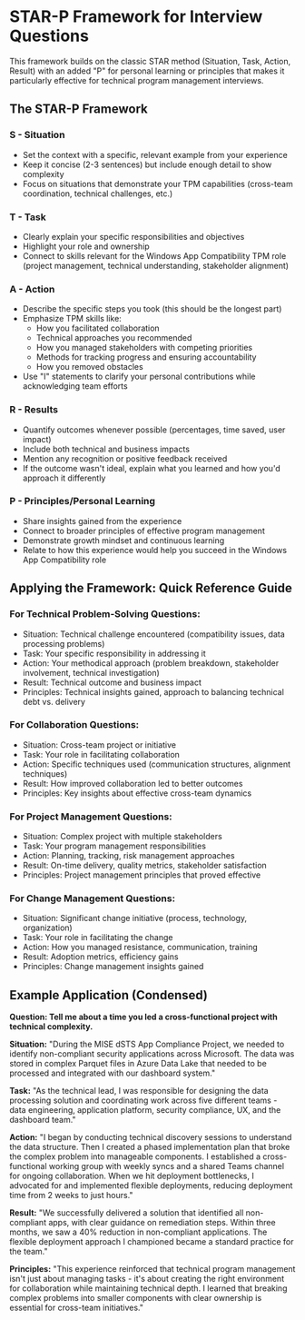 # STAR-P Framework for Interview Questions

This framework builds on the classic STAR method (Situation, Task, Action, Result) with an added "P" for personal learning or principles that makes it particularly effective for technical program management interviews.

## The STAR-P Framework

### S - Situation
- Set the context with a specific, relevant example from your experience
- Keep it concise (2-3 sentences) but include enough detail to show complexity
- Focus on situations that demonstrate your TPM capabilities (cross-team coordination, technical challenges, etc.)

### T - Task
- Clearly explain your specific responsibilities and objectives
- Highlight your role and ownership
- Connect to skills relevant for the Windows App Compatibility TPM role (project management, technical understanding, stakeholder alignment)

### A - Action
- Describe the specific steps you took (this should be the longest part)
- Emphasize TPM skills like:
  - How you facilitated collaboration
  - Technical approaches you recommended
  - How you managed stakeholders with competing priorities
  - Methods for tracking progress and ensuring accountability
  - How you removed obstacles
- Use "I" statements to clarify your personal contributions while acknowledging team efforts

### R - Results
- Quantify outcomes whenever possible (percentages, time saved, user impact)
- Include both technical and business impacts
- Mention any recognition or positive feedback received
- If the outcome wasn't ideal, explain what you learned and how you'd approach it differently

### P - Principles/Personal Learning
- Share insights gained from the experience
- Connect to broader principles of effective program management
- Demonstrate growth mindset and continuous learning
- Relate to how this experience would help you succeed in the Windows App Compatibility role

## Applying the Framework: Quick Reference Guide

### For Technical Problem-Solving Questions:
- Situation: Technical challenge encountered (compatibility issues, data processing problems)
- Task: Your specific responsibility in addressing it
- Action: Your methodical approach (problem breakdown, stakeholder involvement, technical investigation)
- Result: Technical outcome and business impact
- Principles: Technical insights gained, approach to balancing technical debt vs. delivery

### For Collaboration Questions:
- Situation: Cross-team project or initiative
- Task: Your role in facilitating collaboration
- Action: Specific techniques used (communication structures, alignment techniques)
- Result: How improved collaboration led to better outcomes
- Principles: Key insights about effective cross-team dynamics

### For Project Management Questions:
- Situation: Complex project with multiple stakeholders
- Task: Your program management responsibilities
- Action: Planning, tracking, risk management approaches
- Result: On-time delivery, quality metrics, stakeholder satisfaction
- Principles: Project management principles that proved effective

### For Change Management Questions:
- Situation: Significant change initiative (process, technology, organization)
- Task: Your role in facilitating the change
- Action: How you managed resistance, communication, training
- Result: Adoption metrics, efficiency gains
- Principles: Change management insights gained

## Example Application (Condensed)

**Question: Tell me about a time you led a cross-functional project with technical complexity.**

**Situation:** "During the MISE dSTS App Compliance Project, we needed to identify non-compliant security applications across Microsoft. The data was stored in complex Parquet files in Azure Data Lake that needed to be processed and integrated with our dashboard system."

**Task:** "As the technical lead, I was responsible for designing the data processing solution and coordinating work across five different teams - data engineering, application platform, security compliance, UX, and the dashboard team."

**Action:** "I began by conducting technical discovery sessions to understand the data structure. Then I created a phased implementation plan that broke the complex problem into manageable components. I established a cross-functional working group with weekly syncs and a shared Teams channel for ongoing collaboration. When we hit deployment bottlenecks, I advocated for and implemented flexible deployments, reducing deployment time from 2 weeks to just hours."

**Result:** "We successfully delivered a solution that identified all non-compliant apps, with clear guidance on remediation steps. Within three months, we saw a 40% reduction in non-compliant applications. The flexible deployment approach I championed became a standard practice for the team."

**Principles:** "This experience reinforced that technical program management isn't just about managing tasks - it's about creating the right environment for collaboration while maintaining technical depth. I learned that breaking complex problems into smaller components with clear ownership is essential for cross-team initiatives."